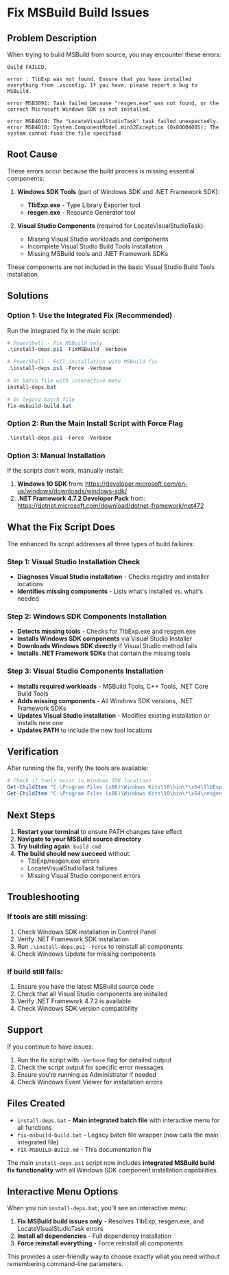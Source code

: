 # Fix MSBuild Build Issues

## Problem Description

When trying to build MSBuild from source, you may encounter these errors:

```
Build FAILED.

error : TlbExp was not found. Ensure that you have installed everything from .vsconfig. If you have, please report a bug to MSBuild.

error MSB3091: Task failed because "resgen.exe" was not found, or the correct Microsoft Windows SDK is not installed.

error MSB4018: The "LocateVisualStudioTask" task failed unexpectedly.
error MSB4018: System.ComponentModel.Win32Exception (0x80004005): The system cannot find the file specified
```

## Root Cause

These errors occur because the build process is missing essential components:

1. **Windows SDK Tools** (part of Windows SDK and .NET Framework SDK):
   - **TlbExp.exe** - Type Library Exporter tool
   - **resgen.exe** - Resource Generator tool

2. **Visual Studio Components** (required for LocateVisualStudioTask):
   - Missing Visual Studio workloads and components
   - Incomplete Visual Studio Build Tools installation
   - Missing MSBuild tools and .NET Framework SDKs

These components are not included in the basic Visual Studio Build Tools installation.

## Solutions

### Option 1: Use the Integrated Fix (Recommended)

Run the integrated fix in the main script:

```powershell
# PowerShell - Fix MSBuild only
.\install-deps.ps1 -FixMSBuild -Verbose

# PowerShell - Full installation with MSBuild fix
.\install-deps.ps1 -Force -Verbose

# Or batch file with interactive menu
install-deps.bat

# Or legacy batch file
fix-msbuild-build.bat
```

### Option 2: Run the Main Install Script with Force Flag

```powershell
.\install-deps.ps1 -Force -Verbose
```

### Option 3: Manual Installation

If the scripts don't work, manually install:

1. **Windows 10 SDK** from: https://developer.microsoft.com/en-us/windows/downloads/windows-sdk/
2. **.NET Framework 4.7.2 Developer Pack** from: https://dotnet.microsoft.com/download/dotnet-framework/net472

## What the Fix Script Does

The enhanced fix script addresses all three types of build failures:

### Step 1: Visual Studio Installation Check
- **Diagnoses Visual Studio installation** - Checks registry and installer locations
- **Identifies missing components** - Lists what's installed vs. what's needed

### Step 2: Windows SDK Components Installation
- **Detects missing tools** - Checks for TlbExp.exe and resgen.exe
- **Installs Windows SDK components** via Visual Studio Installer
- **Downloads Windows SDK directly** if Visual Studio method fails
- **Installs .NET Framework SDKs** that contain the missing tools

### Step 3: Visual Studio Components Installation
- **Installs required workloads** - MSBuild Tools, C++ Tools, .NET Core Build Tools
- **Adds missing components** - All Windows SDK versions, .NET Framework SDKs
- **Updates Visual Studio installation** - Modifies existing installation or installs new one
- **Updates PATH** to include the new tool locations

## Verification

After running the fix, verify the tools are available:

```powershell
# Check if tools exist in Windows SDK locations
Get-ChildItem "C:\Program Files (x86)\Windows Kits\10\bin\*\x64\TlbExp.exe"
Get-ChildItem "C:\Program Files (x86)\Windows Kits\10\bin\*\x64\resgen.exe"
```

## Next Steps

1. **Restart your terminal** to ensure PATH changes take effect
2. **Navigate to your MSBuild source directory**
3. **Try building again**: `build.cmd`
4. **The build should now succeed** without:
   - TlbExp/resgen.exe errors
   - LocateVisualStudioTask failures
   - Missing Visual Studio component errors

## Troubleshooting

### If tools are still missing:

1. Check Windows SDK installation in Control Panel
2. Verify .NET Framework SDK installation
3. Run `.\install-deps.ps1 -Force` to reinstall all components
4. Check Windows Update for missing components

### If build still fails:

1. Ensure you have the latest MSBuild source code
2. Check that all Visual Studio components are installed
3. Verify .NET Framework 4.7.2 is available
4. Check Windows SDK version compatibility

## Support

If you continue to have issues:
1. Run the fix script with `-Verbose` flag for detailed output
2. Check the script output for specific error messages
3. Ensure you're running as Administrator if needed
4. Check Windows Event Viewer for installation errors

## Files Created

- `install-deps.bat` - **Main integrated batch file** with interactive menu for all functions
- `fix-msbuild-build.bat` - Legacy batch file wrapper (now calls the main integrated file)
- `FIX-MSBUILD-BUILD.md` - This documentation file

The main `install-deps.ps1` script now includes **integrated MSBuild build fix functionality** with all Windows SDK component installation capabilities.

## Interactive Menu Options

When you run `install-deps.bat`, you'll see an interactive menu:

1. **Fix MSBuild build issues only** - Resolves TlbExp, resgen.exe, and LocateVisualStudioTask errors
2. **Install all dependencies** - Full dependency installation
3. **Force reinstall everything** - Force reinstall all components

This provides a user-friendly way to choose exactly what you need without remembering command-line parameters.
